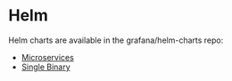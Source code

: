 # Helm

Helm charts are available in the grafana/helm-charts repo:

- [Microservices](https://github.com/grafana/helm-charts/tree/main/charts/tempo-distributed)
- [Single Binary](https://github.com/grafana/helm-charts/tree/main/charts/tempo)